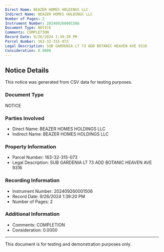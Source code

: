 ```yaml
---
Direct Name: BEAZER HOMES HOLDINGS LLC
Indirect Name: BEAZER HOMES HOLDINGS LLC
Number of Pages: 2
Instrument Number: 202409260001506
Document Type: NOTICE
Comments: COMPLETION
Record Date: 9/26/2024 1:39:20 PM
Parcel Number: 163-32-315-073
Legal Description: SUB GARDENIA LT 73 ADD BOTANIC HEAVEN AVE 9316
Consideration: 0.0000
---
```


## Notice Details

This notice was generated from CSV data for testing purposes.

### Document Type
NOTICE

### Parties Involved
- Direct Name: BEAZER HOMES HOLDINGS LLC
- Indirect Name: BEAZER HOMES HOLDINGS LLC

### Property Information
- Parcel Number: 163-32-315-073
- Legal Description: SUB GARDENIA LT 73 ADD BOTANIC HEAVEN AVE 9316

### Recording Information
- Instrument Number: 202409260001506
- Record Date: 9/26/2024 1:39:20 PM
- Number of Pages: 2

### Additional Information
- Comments: COMPLETION
- Consideration: 0.0000

---

This document is for testing and demonstration purposes only.
